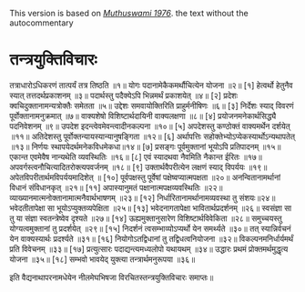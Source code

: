 This version is based on [*Muthuswami 1976*](https://n2t.net/ark:/13960/s2j1p7k0526).
the text without the autocommentary

# तन्त्रयुक्तिविचारः
तत्राधारोऽधिकरणं तात्पर्यं तत्र तिष्ठति ॥१॥
योगः पदानामेकैकमर्थौचित्येन योजना ॥२॥ [१]
हेत्वर्थो हेतुनैव स्यात् तत्तदर्थप्रकाशनम् ॥३॥
पदार्थस्तु पदैक्येऽपि भिन्नमर्थं प्रकाशयेत् ॥४॥ [२]
प्रदेशः क्वचिदुक्तानामन्यत्रोक्तैः समेतता ॥५॥
उद्देशः समवायोक्तिरिति प्राहुर्मनीषिणः ॥६॥ [३]
निर्देशः स्याद् विवरणं पूर्वोक्तानामनुक्रमात् ॥७॥
वाक्यशेषो विशिष्टार्थदायिनी वाक्यलक्षणा ॥८॥ [४]
प्रयोजनमनेकार्थसिद्ध्यै पदनिवेशनम् ॥९॥
उपदेश इदन्त्वेवमेवन्त्वादीनकल्पना ॥१०॥ [५]
अपदेशस्तु कण्ठोक्तं वाक्यमर्थेन दर्शयेत् ॥११॥
अतिदेशस्तु पूर्वोक्तन्यायस्यान्यानुषङ्गिता ॥१२॥ [६]
अर्थापत्तिः सहोक्तेभ्योऽप्येकस्यार्थोऽन्यथापतेत् ॥१३॥
निर्णयः स्थापयेदर्थमनेकविधमेकधा॥१४॥ [७]
प्रसङ्गः पूर्वमुक्तानां भूयोऽपि प्रतिपादनम् ॥१५॥
एकान्त एवमेवैष नान्यथेति व्यवस्थितिः ॥१६॥ [८]
एवं स्यादथवा नैवमिति नैकान्त ईरितः ॥१७॥
अपवर्गस्त्वनौचित्यादितरोक्त्यपवर्जनम् ॥१८॥ [९]
उक्तार्थवैपरीत्येन लक्षणं स्याद् विपर्ययः ॥१९॥
अपेतविपरीतार्थमविपर्ययमादिशेत् ॥ [१०]
पूर्वपक्षस्तु पूर्वेषां पक्षेष्वप्यात्मपक्षता ॥२०॥
अनन्वितानामर्थानां विधानं संविधानकृत् ॥२१॥ [११]
अपास्यानुमतं पक्षानात्मपक्षव्यवस्थितिः ॥२२॥
व्याख्यानमात्मनोक्तानामात्मनैवार्थभाषणम् ॥२३॥ [१२]
निर्धारितानामर्थानामव्यवस्था तु संशयः॥२४॥
भवेदतीतापेक्षा सा भूयोऽप्युक्तव्यपेक्षिता ॥२५॥ [१३]
भवेदनागतापेक्षा भावितार्थप्रदर्शनम् ॥२६॥
स्वसंज्ञा सा तु या संज्ञा स्वतन्त्रेष्वेव दृश्यते ॥२७॥ [१४]
ऊह्यमुक्तानुसारेण विशिष्टार्थविवेकिता ॥२८॥
समुच्चयस्तु योग्यत्वमुक्तानां तु प्रदर्शयेत् ॥२९॥ [१५]
निदर्शनं त्वसम्भाव्योऽप्यर्थो येन समर्थ्यते ॥३०॥
तत् स्यान्निर्वचनं येन वाक्यस्यार्थः प्रदर्श्यते ॥३१॥ [१६]
नियोगोऽतद्विधानां तु तद्विधत्वनियोजना ॥३२॥
विकल्पनमनिर्धार्यमर्थं प्रति विवेचनम् ॥३३॥ [१७]
प्रत्युत्सारः पदाद्यन्त्यमध्यलोपो यथायथम् ॥३४॥
उद्धारः प्रथमं प्रोक्तमर्थमुद्धृत्य योजना ॥३५॥ [१८]
सम्भवो भावयेद् युक्त्या तन्त्रार्थमनुरूपया ॥३६॥

इति वैद्यनाथापरनामधेयेन नीलमेघभिषजा विरचितस्तन्त्रयुक्तिविचारः समाप्तः॥
